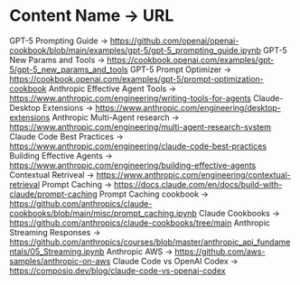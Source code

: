 # Content Name -> URL

GPT-5 Prompting Guide -> https://github.com/openai/openai-cookbook/blob/main/examples/gpt-5/gpt-5_prompting_guide.ipynb
GPT-5 New Params and Tools -> https://cookbook.openai.com/examples/gpt-5/gpt-5_new_params_and_tools
GPT-5 Prompt Optimizer -> https://cookbook.openai.com/examples/gpt-5/prompt-optimization-cookbook
Anthropic Effective Agent Tools -> https://www.anthropic.com/engineering/writing-tools-for-agents
Claude-Desktop Extensions -> https://www.anthropic.com/engineering/desktop-extensions
Anthropic Multi-Agent research -> https://www.anthropic.com/engineering/multi-agent-research-system
Claude Code Best Practices -> https://www.anthropic.com/engineering/claude-code-best-practices
Building Effective Agents -> https://www.anthropic.com/engineering/building-effective-agents
Contextual Retriveal -> https://www.anthropic.com/engineering/contextual-retrieval
Prompt Caching -> https://docs.claude.com/en/docs/build-with-claude/prompt-caching
Prompt Caching cookbook -> https://github.com/anthropics/claude-cookbooks/blob/main/misc/prompt_caching.ipynb
Claude Cookbooks -> https://github.com/anthropics/claude-cookbooks/tree/main
Anthropic Streaming Responses -> https://github.com/anthropics/courses/blob/master/anthropic_api_fundamentals/05_Streaming.ipynb
Anthropic AWS -> https://github.com/aws-samples/anthropic-on-aws
Claude Code vs OpenAI Codex -> https://composio.dev/blog/claude-code-vs-openai-codex
